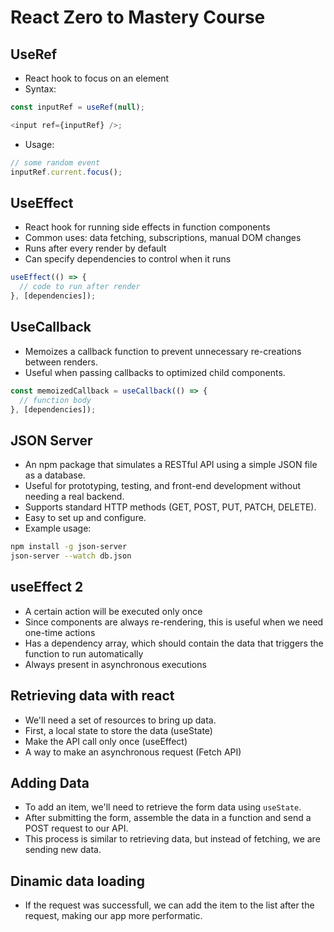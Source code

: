 # React Zero to Mastery Course

## UseRef

- React hook to focus on an element
- Syntax:

```js
const inputRef = useRef(null);

<input ref={inputRef} />;
```

- Usage:

```js
// some random event
inputRef.current.focus();
```

## UseEffect

- React hook for running side effects in function components
- Common uses: data fetching, subscriptions, manual DOM changes
- Runs after every render by default
- Can specify dependencies to control when it runs

```js
useEffect(() => {
  // code to run after render
}, [dependencies]);
```

## UseCallback

- Memoizes a callback function to prevent unnecessary re-creations between renders.
- Useful when passing callbacks to optimized child components.

```js
const memoizedCallback = useCallback(() => {
  // function body
}, [dependencies]);
```

## JSON Server

- An npm package that simulates a RESTful API using a simple JSON file as a database.
- Useful for prototyping, testing, and front-end development without needing a real backend.
- Supports standard HTTP methods (GET, POST, PUT, PATCH, DELETE).
- Easy to set up and configure.
- Example usage:

```bash
npm install -g json-server
json-server --watch db.json
```

## useEffect 2

- A certain action will be executed only once
- Since components are always re-rendering, this is useful when we need one-time actions
- Has a dependency array, which should contain the data that triggers the function to run automatically
- Always present in asynchronous executions

## Retrieving data with react

- We'll need a set of resources to bring up data.
- First, a local state to store the data (useState)
- Make the API call only once (useEffect)
- A way to make an asynchronous request (Fetch API)

## Adding Data

- To add an item, we'll need to retrieve the form data using `useState`.
- After submitting the form, assemble the data in a function and send a POST request to our API.
- This process is similar to retrieving data, but instead of fetching, we are sending new data.

## Dinamic data loading

- If the request was successfull, we can add the item to the list after the request, making our app more performatic.

